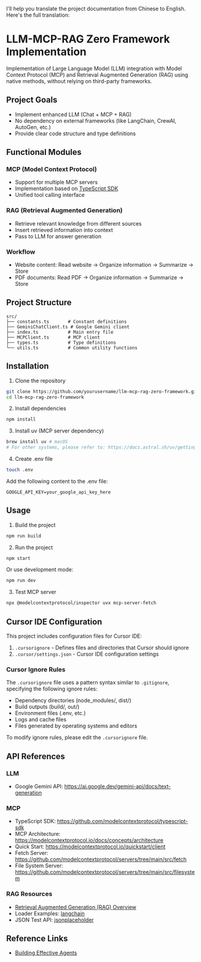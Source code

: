 I'll help you translate the project documentation from Chinese to English. Here's the full translation:

# LLM-MCP-RAG Zero Framework Implementation

Implementation of Large Language Model (LLM) integration with Model Context Protocol (MCP) and Retrieval Augmented Generation (RAG) using native methods, without relying on third-party frameworks.

## Project Goals

- Implement enhanced LLM (Chat + MCP + RAG)
- No dependency on external frameworks (like LangChain, CrewAI, AutoGen, etc.)
- Provide clear code structure and type definitions

## Functional Modules

### MCP (Model Context Protocol)

- Support for multiple MCP servers
- Implementation based on [TypeScript SDK](https://github.com/modelcontextprotocol/typescript-sdk)
- Unified tool calling interface

### RAG (Retrieval Augmented Generation)

- Retrieve relevant knowledge from different sources
- Insert retrieved information into context
- Pass to LLM for answer generation

### Workflow

- Website content: Read website -> Organize information -> Summarize -> Store
- PDF documents: Read PDF -> Organize information -> Summarize -> Store

## Project Structure

```
src/
├── constants.ts       # Constant definitions
├── GeminiChatClient.ts # Google Gemini client
├── index.ts           # Main entry file
├── MCPClient.ts       # MCP client
├── types.ts           # Type definitions
└── utils.ts           # Common utility functions
```

## Installation

1. Clone the repository

```bash
git clone https://github.com/yourusername/llm-mcp-rag-zero-framework.git
cd llm-mcp-rag-zero-framework
```

2. Install dependencies

```bash
npm install
```

3. Install uv (MCP server dependency)

```bash
brew install uv # macOS
# For other systems, please refer to: https://docs.astral.sh/uv/getting-started/installation/
```

4. Create .env file

```bash
touch .env
```

Add the following content to the .env file:

```
GOOGLE_API_KEY=your_google_api_key_here
```

## Usage

1. Build the project

```bash
npm run build
```

2. Run the project

```bash
npm start
```

Or use development mode:

```bash
npm run dev
```

3. Test MCP server

```bash
npx @modelcontextprotocol/inspector uvx mcp-server-fetch
```

## Cursor IDE Configuration

This project includes configuration files for Cursor IDE:

1. `.cursorignore` - Defines files and directories that Cursor should ignore
2. `.cursor/settings.json` - Cursor IDE configuration settings

### Cursor Ignore Rules

The `.cursorignore` file uses a pattern syntax similar to `.gitignore`, specifying the following ignore rules:

- Dependency directories (node_modules/, dist/)
- Build outputs (build/, out/)
- Environment files (.env, etc.)
- Logs and cache files
- Files generated by operating systems and editors

To modify ignore rules, please edit the `.cursorignore` file.

## API References

### LLM

- Google Gemini API: https://ai.google.dev/gemini-api/docs/text-generation

### MCP

- TypeScript SDK: https://github.com/modelcontextprotocol/typescript-sdk
- MCP Architecture: https://modelcontextprotocol.io/docs/concepts/architecture
- Quick Start: https://modelcontextprotocol.io/quickstart/client
- Fetch Server: https://github.com/modelcontextprotocol/servers/tree/main/src/fetch
- File System Server: https://github.com/modelcontextprotocol/servers/tree/main/src/filesystem

### RAG Resources

- [Retrieval Augmented Generation (RAG) Overview](https://www.youtube.com/watch?v=1ifymr7SiH8)
- Loader Examples: [langchain](https://python.langchain.com/docs/integrations/document_loaders/)
- JSON Test API: [jsonplaceholder](https://jsonplaceholder.typicode.com/)
 
 
## Reference Links

- [Building Effective Agents](https://www.anthropic.com/engineering/building-effective-agents)